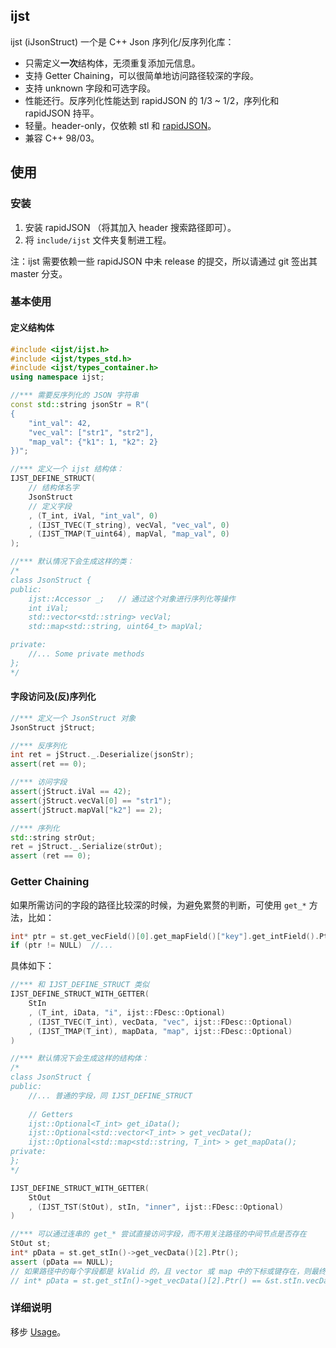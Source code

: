 ## ijst

ijst (iJsonStruct) 一个是 C++ Json 序列化/反序列化库：

- 只需定义**一次**结构体，无须重复添加元信息。
- 支持 Getter Chaining，可以很简单地访问路径较深的字段。
- 支持 unknown 字段和可选字段。
- 性能还行。反序列化性能达到 rapidJSON 的 1/3 ~ 1/2，序列化和 rapidJSON 持平。
- 轻量。header-only，仅依赖 stl 和 [rapidJSON](https://github.com/Tencent/rapidjson)。
- 兼容 C++ 98/03。

## 使用
### 安装
1. 安装 rapidJSON （将其加入 header 搜索路径即可）。
2. 将 `include/ijst` 文件夹复制进工程。

注：ijst 需要依赖一些 rapidJSON 中未 release 的提交，所以请通过 git 签出其 master 分支。

### 基本使用

#### 定义结构体
```cpp
#include <ijst/ijst.h>
#include <ijst/types_std.h>
#include <ijst/types_container.h>
using namespace ijst;

//*** 需要反序列化的 JSON 字符串
const std::string jsonStr = R"(
{
    "int_val": 42, 
    "vec_val": ["str1", "str2"], 
    "map_val": {"k1": 1, "k2": 2}
})";

//*** 定义一个 ijst 结构体：
IJST_DEFINE_STRUCT(
    // 结构体名字
    JsonStruct
    // 定义字段
    , (T_int, iVal, "int_val", 0)  
    , (IJST_TVEC(T_string), vecVal, "vec_val", 0)
    , (IJST_TMAP(T_uint64), mapVal, "map_val", 0)
);

//*** 默认情况下会生成这样的类：
/*
class JsonStruct {
public:
    ijst::Accessor _;   // 通过这个对象进行序列化等操作
    int iVal; 
    std::vector<std::string> vecVal; 
    std::map<std::string, uint64_t> mapVal; 

private:
    //... Some private methods
};
*/
```

#### 字段访问及(反)序列化
```cpp
//*** 定义一个 JsonStruct 对象
JsonStruct jStruct;

//*** 反序列化
int ret = jStruct._.Deserialize(jsonStr);
assert(ret == 0);

//*** 访问字段
assert(jStruct.iVal == 42);
assert(jStruct.vecVal[0] == "str1");
assert(jStruct.mapVal["k2"] == 2);

//*** 序列化
std::string strOut;
ret = jStruct._.Serialize(strOut);
assert (ret == 0);
```

### Getter Chaining
如果所需访问的字段的路径比较深的时候，为避免累赘的判断，可使用 `get_*` 方法，比如：

```cpp
int* ptr = st.get_vecField()[0].get_mapField()["key"].get_intField().Ptr();
if (ptr != NULL)  //...
```

具体如下：

```cpp
//*** 和 IJST_DEFINE_STRUCT 类似
IJST_DEFINE_STRUCT_WITH_GETTER(
    StIn
    , (T_int, iData, "i", ijst::FDesc::Optional)
    , (IJST_TVEC(T_int), vecData, "vec", ijst::FDesc::Optional)
    , (IJST_TMAP(T_int), mapData, "map", ijst::FDesc::Optional)
)

//*** 默认情况下会生成这样的结构体：
/*
class JsonStruct {
public:
    //... 普通的字段，同 IJST_DEFINE_STRUCT
    
    // Getters
    ijst::Optional<T_int> get_iData();
    ijst::Optional<std::vector<T_int> > get_vecData();
    ijst::Optional<std::map<std::string, T_int> > get_mapData();
private:
};
*/

IJST_DEFINE_STRUCT_WITH_GETTER(
    StOut
    , (IJST_TST(StOut), stIn, "inner", ijst::FDesc::Optional)
)

//*** 可以通过连串的 get_* 尝试直接访问字段，而不用关注路径的中间节点是否存在
StOut st;
int* pData = st.get_stIn()->get_vecData()[2].Ptr();
assert (pData == NULL);
// 如果路径中的每个字段都是 kValid 的，且 vector 或 map 中的下标或键存在，则最终得到的指针会指向该字段：
// int* pData = st.get_stIn()->get_vecData()[2].Ptr() == &st.stIn.vecData[2];
```

### 详细说明
移步 [Usage](doc/Usage.md)。